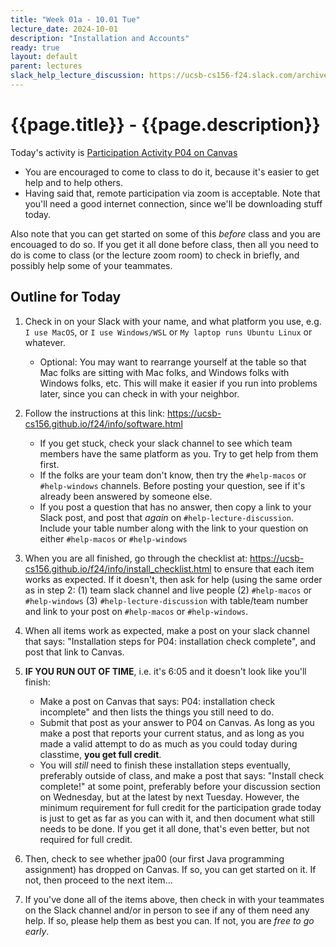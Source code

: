 ```yaml
---
title: "Week 01a - 10.01 Tue"
lecture_date: 2024-10-01
description: "Installation and Accounts"
ready: true
layout: default
parent: lectures
slack_help_lecture_discussion: https://ucsb-cs156-f24.slack.com/archives/C06RGNTV7E2
---
```


# {{page.title}} - {{page.description}}

Today's activity is [Participation Activity P04 on Canvas](https://ucsb.instructure.com/courses/21167/assignments/286595)
* You are encouraged to come to class to do it, because it's easier to get help and to help others.
* Having said that, remote participation via zoom is acceptable.  Note that you'll need a good internet connection, since we'll be downloading stuff today.

Also note that you can get started on some of this *before* class and you are encouaged to do so.  If you get it all done before class, then all you need to do is come to class (or the lecture zoom room) to check in briefly, and possibly help some of your teammates.

## Outline for Today


1. Check in on your Slack with your name, and what platform you use, e.g. `I use MacOS`, or `I use Windows/WSL` or `My laptop runs Ubuntu Linux` or whatever.
   * Optional: You may want to rearrange yourself at the table so that Mac folks are sitting with Mac folks, and Windows folks with Windows folks, etc.  This will make it easier if you run into problems later, since you can check in with your neighbor.
2. Follow the instructions at this link: <https://ucsb-cs156.github.io/f24/info/software.html>
   * If you get stuck, check your slack channel to see which team members have the same platform as you.  Try to get help from them first.
   * If the folks are your team don't know, then try the `#help-macos` or `#help-windows` channels. Before posting your question, see if it's already been answered by someone else.
   * If you post a question that has no answer, then copy a link to your Slack post, and post that *again* on `#help-lecture-discussion`.  Include your table number along with the link to your question on either `#help-macos` or `#help-windows`
3. When you are all finished, go through the checklist at:  <https://ucsb-cs156.github.io/f24/info/install_checklist.html> to ensure that each item works as expected.  If it doesn't, then ask for help (using the same order as in step 2: (1) team slack channel and live people (2) `#help-macos` or `#help-windows` (3) `#help-lecture-discussion` with table/team number and link to your post on `#help-macos` or `#help-windows`.

4. When all items work as expected, make a post on your slack channel that says: "Installation steps for P04: installation check complete", and post that link to Canvas.
5. **IF YOU RUN OUT OF TIME**, i.e. it's 6:05 and it doesn't look like you'll finish:
   * Make a post on Canvas that says: P04: installation check incomplete" and then lists the things you still need to do.
   * Submit that post as your answer to P04 on Canvas.  As long as you make a post that reports your current status, and as long as you made a valid attempt to do as much as you could today during classtime, **you get full credit**.
   * You will *still* need to finish these installation steps eventually, preferably outside of class, and make a post that says: "Install check complete!" at some point, preferably before your discussion section on Wednesday, but at the latest by next Tuesday.  However, the minimum requirement for full credit for the participation grade today is just to get as far as you can with it, and then document what still needs to be done.  If you get it all done, that's even better, but not required for full credit.
6. Then, check to see whether jpa00 (our first Java programming assignment) has dropped on Canvas.  If so, you can get started on it. If not, then proceed to the next item...
7. If you've done all of the items above, then check in with your teammates on the Slack channel and/or in person to see if any of them need any help.  If so, please help them as best you can. If not, you are *free to go early*.

